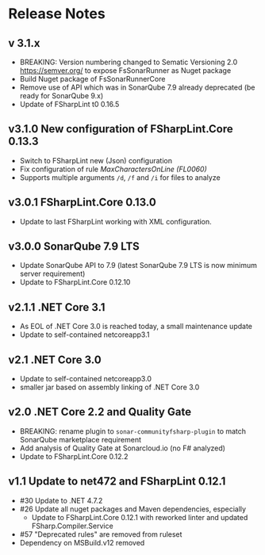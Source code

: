 # Release Notes

## v 3.1.x

- BREAKING: Version numbering changed to Sematic Versioning 2.0 https://semver.org/ to expose FsSonarRunner as Nuget package
- Build Nuget package of FsSonarRunnerCore
- Remove use of API which was in SonarQube 7.9 already deprecated (be ready for SonarQube 9.x)
- Update of FSharpLint t0 0.16.5

## v3.1.0 New configuration of FSharpLint.Core 0.13.3

- Switch to FSharpLint new (Json) configuration
- Fix configuration of rule _MaxCharactersOnLine (FL0060)_
- Supports multiple arguments `/d`, `/f` and `/i` for files to analyze

## v3.0.1 FSharpLint.Core 0.13.0

- Update to last FSharpLint working with XML configuration.

## v3.0.0 SonarQube 7.9 LTS

- Update SonarQube API to 7.9 (latest SonarQube 7.9 LTS is now minimum server requirement)
- Update to FSharpLint.Core 0.12.10

## v2.1.1 .NET Core 3.1

- As EOL of .NET Core 3.0 is reached today, a small maintenance update
- Update to self-contained netcoreapp3.1

## v2.1 .NET Core 3.0

- Update to self-contained netcoreapp3.0
- smaller jar based on assembly linking of .NET Core 3.0

## v2.0 .NET Core 2.2 and Quality Gate

- BREAKING: rename plugin to `sonar-communityfsharp-plugin` to match SonarQube marketplace requirement
- Add analysis of Quality Gate at Sonarcloud.io (no F# analyzed)
- Update to FSharpLint.Core 0.12.2

## v1.1 Update to net472 and FSharpLint 0.12.1

- #30 Update to .NET 4.7.2
- #26 Update all nuget packages and Maven dependencies, especially
  - Update to FSharpLint.Core 0.12.1 with reworked linter and updated FSharp.Compiler.Service
- #57 "Deprecated rules" are removed from ruleset
- Dependency on MSBuild.v12 removed
